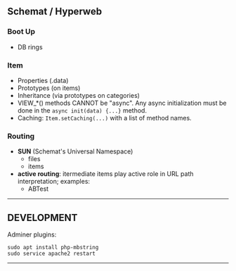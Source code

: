 ## Schemat / Hyperweb

### Boot Up

- DB rings

### Item

- Properties (.data)
- Prototypes (on items)
- Inheritance (via prototypes on categories)
- VIEW_*() methods CANNOT be "async". Any async initialization
  must be done in the `async init(data) {...}` method.
- Caching: `Item.setCaching(...)` with a list of method names.

### Routing

- **SUN** (Schemat's Universal Namespace)
  - files
  - items
- **active routing**: itermediate items play active role in URL path interpretation; examples:
  - ABTest

---
## DEVELOPMENT

Adminer plugins:
  
    sudo apt install php-mbstring
    sudo service apache2 restart

---

